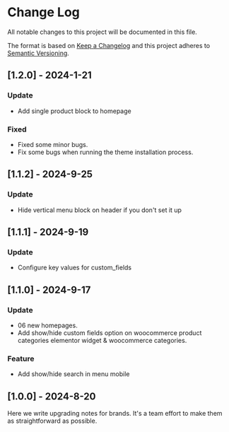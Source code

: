 # Change Log

All notable changes to this project will be documented in this file.

The format is based on [Keep a Changelog](http://keepachangelog.com/)
and this project adheres to [Semantic Versioning](http://semver.org/).

## [1.2.0] - 2024-1-21

### Update

- Add single product block to homepage

### Fixed

- Fixed some minor bugs.
- Fix some bugs when running the theme installation process.

## [1.1.2] - 2024-9-25

### Update

- Hide vertical menu block on header if you don't set it up

## [1.1.1] - 2024-9-19

### Update

- Configure key values ​​for custom_fields

## [1.1.0] - 2024-9-17

### Update

- 06 new homepages.
- Add show/hide custom fields option on woocommerce product categories elementor widget & woocommerce categories.

### Feature

- Add show/hide search in menu mobile

## [1.0.0] - 2024-8-20

Here we write upgrading notes for brands. It's a team effort to make them as
straightforward as possible.

